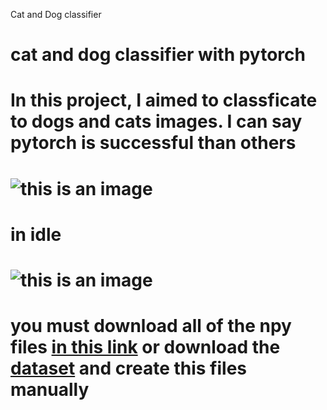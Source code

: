 Cat and Dog classifier
# cat and dog classifier with pytorch

# In this project, I aimed to classficate to dogs and cats images. I can say pytorch is successful than others

# ![this is an image](https://i.hizliresim.com/cz1te5c.jpg)

# in idle

# ![this is an image](https://i.hizliresim.com/3dxq2ks.jpg)

# you must download all of the npy files [in this link](https://drive.google.com/drive/folders/1KmpdJQ4YwI6yuS6JMcwPX_h4CKuR-TMn?usp=sharing) or download the [dataset](https://www.kaggle.com/tongpython/cat-and-dog) and create this files manually
